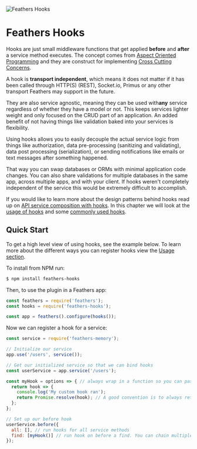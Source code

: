![Feathers Hooks](/img/header-hooks.jpg)

# Feathers Hooks

Hooks are just small middleware functions that get applied **before** and **after** a service method executes. The concept comes from [Aspect Oriented Programming](https://en.wikipedia.org/wiki/Aspect-oriented_programming) and they are construct for implementing [Cross Cutting Concerns](https://en.wikipedia.org/wiki/Cross-cutting_concern).

A hook is **transport independent**, which means it does not matter if it has been called through HTTP(S) (REST), Socket.io, Primus or any other transport Feathers may support in the future.

They are also service agnostic, meaning they can be used with ​**any**​ service regardless of whether they have a model or not. This keeps services lighter weight and only focused on the CRUD part of an application. An added benefit of not having things like validation baked into your services is flexibility. 

Using hooks allows you to easily decouple the actual service logic from things like authorization, data pre-processing (sanitizing and validating), data post processing (serialization), or sending notifications like emails or text messages after something happened.

That way you can swap databases or ORMs with minimal application code changes. You can also share validations for multiple databases in the same app, across multiple apps, and with your client. If hooks weren't completely independent of the service this would be extremely difficult to accomplish.

If you would like to learn more about the design patterns behind hooks read up on [API service composition with hooks](https://medium.com/all-about-feathersjs/api-service-composition-with-hooks-47af13aa6c01). In this chapter we will look at the [usage of hooks](usage.md) and some [commonly used hooks](common.md).

## Quick Start

To get a high level view of using hooks, see the example below. To learn more about the different ways you can register hooks view the [Usage section](usage.md).

To install from NPM run:

```bash
$ npm install feathers-hooks
```

Then, to use the plugin in a Feathers app:

```javascript
const feathers = require('feathers');
const hooks = require('feathers-hooks');

const app = feathers().configure(hooks());
```

Now we can register a hook for a service:

```javascript
const service = require('feathers-memory');

// Initialize our service
app.use('/users', service());

// Get our initialized service so that we can bind hooks
const userService = app.service('/users');

const myHook = options => { // always wrap in a function so you can pass options and for consistency.
  return hook => {
    console.log('My custom hook ran');
    return Promise.resolve(hook); // A good convention is to always return a promise.
  };
};

// Set up our before hook
userService.before({
  all: [], // run hooks for all service methods
  find: [myHook()] // run hook on before a find. You can chain multiple hooks.
});
```
